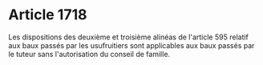 # Article 1718

Les dispositions des deuxième et troisième alinéas de l'article 595 relatif aux baux passés par les usufruitiers sont applicables aux baux passés par le tuteur sans l'autorisation du conseil de famille.
